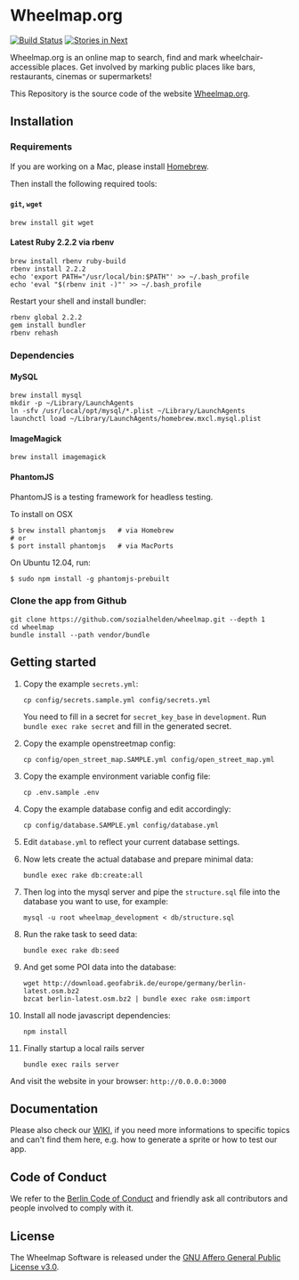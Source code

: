 # Wheelmap.org

[![Build Status](https://travis-ci.org/sozialhelden/wheelmap.svg?branch=master)](https://travis-ci.org/sozialhelden/wheelmap)
[![Stories in Next](https://badge.waffle.io/sozialhelden/wheelmap.png?label=next&title=Next)](https://waffle.io/sozialhelden/wheelmap)

Wheelmap.org is an online map to search, find and mark wheelchair-accessible places. Get involved by marking public places like bars, restaurants, cinemas or supermarkets!

This Repository is the source code of the website [Wheelmap.org](http://wheelmap.org/).

## Installation

### Requirements

If you are working on a Mac, please install [Homebrew](http://brew.sh/).

Then install the following required tools:

#### `git`, `wget`

    brew install git wget

#### Latest Ruby 2.2.2 via rbenv

    brew install rbenv ruby-build
    rbenv install 2.2.2
    echo 'export PATH="/usr/local/bin:$PATH"' >> ~/.bash_profile
    echo 'eval "$(rbenv init -)"' >> ~/.bash_profile

Restart your shell and install bundler:

    rbenv global 2.2.2
    gem install bundler
    rbenv rehash

### Dependencies

#### MySQL

    brew install mysql
    mkdir -p ~/Library/LaunchAgents
    ln -sfv /usr/local/opt/mysql/*.plist ~/Library/LaunchAgents
    launchctl load ~/Library/LaunchAgents/homebrew.mxcl.mysql.plist

#### ImageMagick

    brew install imagemagick

#### PhantomJS

PhantomJS is a testing framework for headless testing.

To install on OSX

```
$ brew install phantomjs   # via Homebrew
# or
$ port install phantomjs   # via MacPorts
```

On Ubuntu 12.04, run:

```
$ sudo npm install -g phantomjs-prebuilt
```


### Clone the app from Github

    git clone https://github.com/sozialhelden/wheelmap.git --depth 1
    cd wheelmap
    bundle install --path vendor/bundle

## Getting started

1. Copy the example `secrets.yml`:

    ```
    cp config/secrets.sample.yml config/secrets.yml
    ```
    You need to fill in a secret for `secret_key_base` in `development`.
    Run `bundle exec rake secret` and fill in the generated secret.

2. Copy the example openstreetmap config:

    ```
    cp config/open_street_map.SAMPLE.yml config/open_street_map.yml
    ```

3. Copy the example environment variable config file:

    ```
    cp .env.sample .env
    ```

4. Copy the example database config and edit accordingly:

    ```
    cp config/database.SAMPLE.yml config/database.yml
    ```

5. Edit `database.yml` to reflect your current database settings.

6. Now lets create the actual database and prepare minimal data:

    ```
    bundle exec rake db:create:all
    ```

7. Then log into the mysql server and pipe the `structure.sql` file into the database you want to use, for example:

    ```
    mysql -u root wheelmap_development < db/structure.sql
    ```

8. Run the rake task to seed data:

    ```
    bundle exec rake db:seed
    ```

9. And get some POI data into the database:

    ```
    wget http://download.geofabrik.de/europe/germany/berlin-latest.osm.bz2
    bzcat berlin-latest.osm.bz2 | bundle exec rake osm:import
    ```

10. Install all node javascript dependencies:

    ```
    npm install
    ```

11. Finally startup a local rails server

    ```
    bundle exec rails server
    ```

And visit the website in your browser: `http://0.0.0.0:3000`

## Documentation

Please also check our [WIKI](https://github.com/sozialhelden/wheelmap/wiki), if you need more informations to specific topics and can't find them here, e.g. how to generate a sprite or how to test our app.

## Code of Conduct

We refer to the [Berlin Code of Conduct](http://berlincodeofconduct.org/) and friendly ask all contributors and people involved to comply with it.

## License

The Wheelmap Software is released under the [GNU Affero General Public License v3.0](/LICENSE).
